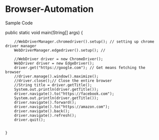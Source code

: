 # Browser-Automation
Sample Code

public static void main(String[] args) {
		
		
		//WebDriverManager.chromedriver().setup(); // setting up chrome driver manager
		WebDriverManager.edgedriver().setup(); //
		
		//WebDriver driver = new ChromeDriver();
		WebDriver driver = new EdgeDriver();
		driver.get("https://google.com"); // Get means fetching the browser 
		//driver.manage().window().maximize();
		//driver.close();// Close the entire browser
		//String title = driver.getTitle(); 
		System.out.println(driver.getTitle()); 
		driver.navigate().to("https://facebook.com");
		System.out.println(driver.getTitle());
		driver.navigate().forward();
		driver.navigate().to("https://amazon.com");
		driver.navigate().back();
		driver.navigate().refresh();
		driver.quit();
		
		
	}
